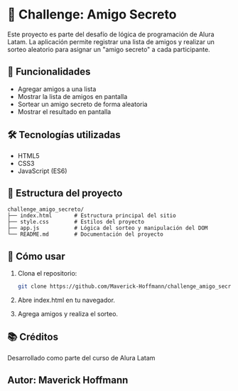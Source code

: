 # 🎁 Challenge: Amigo Secreto
Este proyecto es parte del desafío de lógica de programación de Alura Latam. La aplicación permite registrar una lista de amigos y realizar un sorteo aleatorio para asignar un "amigo secreto" a cada participante.

## 🚀 Funcionalidades
- Agregar amigos a una lista
- Mostrar la lista de amigos en pantalla
- Sortear un amigo secreto de forma aleatoria
- Mostrar el resultado en pantalla 

## 🛠️ Tecnologías utilizadas
- HTML5
- CSS3
- JavaScript (ES6)

## 📂 Estructura del proyecto

```plaintext
challenge_amigo_secreto/
├── index.html       # Estructura principal del sitio
├── style.css        # Estilos del proyecto
├── app.js           # Lógica del sorteo y manipulación del DOM
└── README.md        # Documentación del proyecto
```

## 📌 Cómo usar
1. Clona el repositorio:
   ```bash
   git clone https://github.com/Maverick-Hoffmann/challenge_amigo_secreto.git
2. Abre index.html en tu navegador.

3. Agrega amigos y realiza el sorteo.
 
## 📚 Créditos
Desarrollado como parte del curso de Alura Latam
## Autor: Maverick Hoffmann
